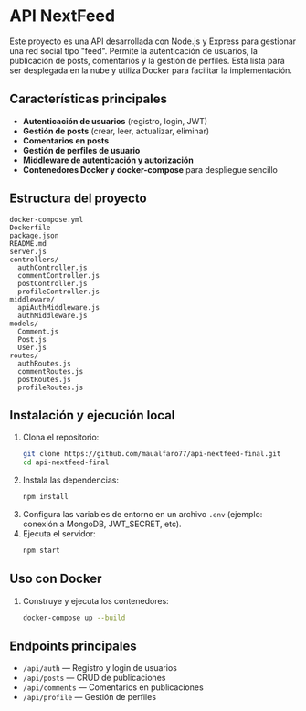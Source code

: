 # API NextFeed

Este proyecto es una API desarrollada con Node.js y Express para gestionar una red social tipo "feed". Permite la autenticación de usuarios, la publicación de posts, comentarios y la gestión de perfiles. Está lista para ser desplegada en la nube y utiliza Docker para facilitar la implementación.

## Características principales
- **Autenticación de usuarios** (registro, login, JWT)
- **Gestión de posts** (crear, leer, actualizar, eliminar)
- **Comentarios en posts**
- **Gestión de perfiles de usuario**
- **Middleware de autenticación y autorización**
- **Contenedores Docker y docker-compose** para despliegue sencillo

## Estructura del proyecto
```
docker-compose.yml
Dockerfile
package.json
README.md
server.js
controllers/
  authController.js
  commentController.js
  postController.js
  profileController.js
middleware/
  apiAuthMiddleware.js
  authMiddleware.js
models/
  Comment.js
  Post.js
  User.js
routes/
  authRoutes.js
  commentRoutes.js
  postRoutes.js
  profileRoutes.js
```

## Instalación y ejecución local
1. Clona el repositorio:
   ```bash
   git clone https://github.com/maualfaro77/api-nextfeed-final.git
   cd api-nextfeed-final
   ```
2. Instala las dependencias:
   ```bash
   npm install
   ```
3. Configura las variables de entorno en un archivo `.env` (ejemplo: conexión a MongoDB, JWT_SECRET, etc).
4. Ejecuta el servidor:
   ```bash
   npm start
   ```

## Uso con Docker
1. Construye y ejecuta los contenedores:
   ```bash
   docker-compose up --build
   ```

## Endpoints principales
- `/api/auth` — Registro y login de usuarios
- `/api/posts` — CRUD de publicaciones
- `/api/comments` — Comentarios en publicaciones
- `/api/profile` — Gestión de perfiles


